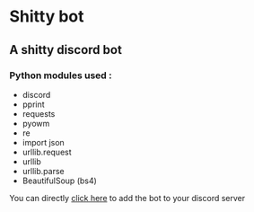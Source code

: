 # Shitty bot
## A shitty discord bot

### Python modules used :
- discord
- pprint
- requests
- pyowm
- re
- import json
- urllib.request
- urllib
- urllib.parse
- BeautifulSoup (bs4)

You can directly [click here](https://discordapp.com/oauth2/authorize?client_id=287206042134380554&scope=bot&permissions=0) to add the bot to your discord server

